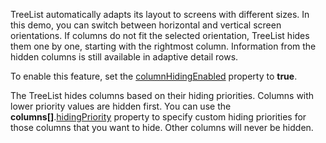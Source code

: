 TreeList automatically adapts its layout to screens with different sizes. In this demo, you can switch between horizontal and vertical screen orientations. If columns do not fit the selected orientation, TreeList hides them one by one, starting with the rightmost column. Information from the hidden columns is still available in adaptive detail rows.

To enable this feature, set the [columnHidingEnabled](/Documentation/ApiReference/UI_Components/dxTreeList/Configuration/#columnHidingEnabled) property to **true**.

The TreeList hides columns based on their hiding priorities. Columns with lower priority values are hidden first. You can use the **columns[]**.[hidingPriority](/Documentation/ApiReference/UI_Components/dxTreeList/Configuration/columns/#hidingPriority) property to specify custom hiding priorities for those columns that you want to hide. Other columns will never be hidden.
